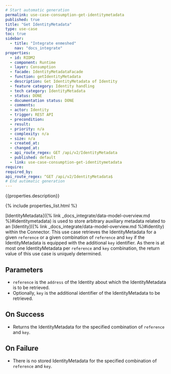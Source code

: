 ```yaml
---
# Start automatic generation
permalink: use-case-consumption-get-identitymetadata
published: true
title: "Get IdentityMetadata"
type: use-case
toc: true
sidebar:
  - title: "Integrate enmeshed"
    nav: "docs_integrate"
properties:
  - id: RIDM2
  - component: Runtime
  - layer: Consumption
  - facade: IdentityMetadataFacade
  - function: getIdentityMetadata
  - description: Get IdentityMetadata of Identity
  - feature category: Identity handling
  - tech category: IdentityMetadata
  - status: DONE
  - documentation status: DONE
  - comments:
  - actor: Identity
  - trigger: REST API
  - precondition:
  - result:
  - priority: n/a
  - complexity: n/a
  - size: n/a
  - created_at:
  - changed_at:
  - api_route_regex: GET /api/v2/IdentityMetadata
  - published: default
  - link: use-case-consumption-get-identitymetadata
require:
required_by:
api_route_regex: ^GET /api/v2/IdentityMetadata$
# End automatic generation
---
```


{{properties.description}}

{% include properties_list.html %}

[IdentityMetadata]({% link _docs_integrate/data-model-overview.md %}#identitymetadata) is used to store arbitrary auxiliary metadata related to an [Identity]({% link _docs_integrate/data-model-overview.md %}#identity) within the Connector.
This use case retrieves the IdentityMetadata for a given `reference` or a given combination of `reference` and `key` if the IdentityMetadata is equipped with the additional `key` identifier.
As there is at most one IdentityMetadata per `reference` and `key` combination, the return value of this use case is uniquely determined.

## Parameters

- `reference` is the `address` of the Identity about which the IdentityMetadata is to be retrieved.
- Optionally, `key` is the additional identifier of the IdentityMetadata to be retrieved.

## On Success

- Returns the IdentityMetadata for the specified combination of `reference` and `key`.

## On Failure

- There is no stored IdentityMetadata for the specified combination of `reference` and `key`.
